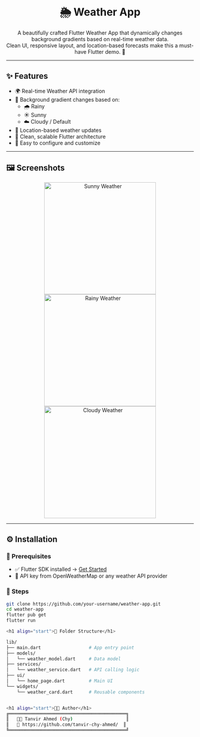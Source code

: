 <h1 align="center">🌦️ Weather App</h1>

<p align="center">
  A beautifully crafted Flutter Weather App that dynamically changes background gradients based on real-time weather data. <br>
  Clean UI, responsive layout, and location-based forecasts make this a must-have Flutter demo. 🚀
</p>

---

## ✨ Features

- 🌍 Real-time Weather API integration
- 🎨 Background gradient changes based on:
  - 🌧️ Rainy
  - ☀️ Sunny
  - ☁️ Cloudy / Default
- 📍 Location-based weather updates
- 🧩 Clean, scalable Flutter architecture
- 🔧 Easy to configure and customize

---

## 🖼️ Screenshots

<div align="center">
  <img src="![riyadh](https://github.com/user-attachments/assets/80d3a95f-c5a4-4206-a245-53111e4b4ea8)" alt="Sunny Weather" width="300"/>
  <img src="![tokoyo](https://github.com/user-attachments/assets/0c416ff1-95c2-42fd-b9f3-f27d4c4a2677)" alt="Rainy Weather" width="300"/>
  <img src="![egypt](https://github.com/user-attachments/assets/39329a6f-4037-427b-848d-10065fe89415)" alt="Cloudy Weather" width="300"/>
</div>


---

## ⚙️ Installation

### 🧰 Prerequisites
- ✅ Flutter SDK installed → [Get Started](https://flutter.dev/docs/get-started/install)
- 🔑 API key from OpenWeatherMap or any weather API provider 

### 🚀 Steps

```bash
git clone https://github.com/your-username/weather-app.git
cd weather-app
flutter pub get
flutter run

<h1 align="start">📁 Folder Structure</h1>

lib/
├── main.dart                  # App entry point
├── models/
│   └── weather_model.dart     # Data model
├── services/
│   └── weather_service.dart   # API calling logic
├── ui/
│   └── home_page.dart         # Main UI
└── widgets/
    └── weather_card.dart      # Reusable components


<h1 align="start">👨‍💻 Author</h1>
╔════════════════════════════════════════════╗
║   👨‍💻 Tanvir Ahmed (Chy)                    ║
║   🔗 https://github.com/tanvir-chy-ahmed/  ║
╚════════════════════════════════════════════╝


